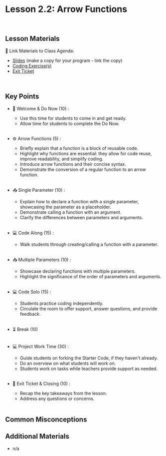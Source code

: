 # Lesson 2.2: Arrow Functions

<br>

## Lesson Materials

📖 Link Materials to Class Agenda:
- [Slides](https://docs.google.com/presentation/d/14_idjCx9WDFafzBhTa9bBeWMfUJc6Nl83vIGno3tgOg/edit?usp=sharing) (make a copy for your program - link the copy)
- [Coding Exercise(s)]()
- [Exit Ticket]()

<br>

## Key Points

- 👋 Welcome & Do Now (10) :
  - Use this time for students to come in and get ready.
  - Allow time for students to complete the Do Now.<br><br>
  
- ⚙️ Arrow Functions (5) :
  - Briefly explain that a function is a block of reusable code.
  - Highlight why functions are essential: they allow for code reuse, improve readability, and simplify coding.
  - Introduce arrow functions and their concise syntax.
  - Demonstrate the conversion of a regular function to an arrow function.<br><br>

- 📥 Single Parameter (10) :
  - Explain how to declare a function with a single parameter, showcasing the parameter as a placeholder.
  - Demonstrate calling a function with an argument.
  - Clarify the differences between parameters and arguments.<br><br>

- 💻 Code Along (15) :
  - Walk students through creating/calling a function with a parameter.<br><br>

- 📥 Multiple Parameters (10) :
  - Showcase declaring functions with multiple parameters.
  - Highlight the significance of the order of parameters and arguments.<br><br>

- 💻 Code Solo (15) :
  - Students practice coding independently.
  - Circulate the room to offer support, answer questions, and provide feedback.<br><br>

- ⏳ Break (10) <br><br>

- 💻 Project Work Time (30) :
  - Guide students on forking the Starter Code, if they haven't already.
  - Do an overview on what students will work on.
  - Students work on tasks while teachers provide support as needed.<br><br>

- 👋 Exit Ticket & Closing (10) :
  - Recap the key takeaways from the lesson.
  - Address any questions or concerns.<br><br>
  

## Common Misconceptions


## Additional Materials
- n/a
